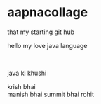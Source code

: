 # aapnacollage
that my starting git hub 
<p>hello my love java language </p>
<br>
</hr>
<p>java ki khushi</p>
krish bhai <br> manish bhai
summit bhai 
rohit 
